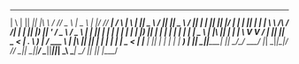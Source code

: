 
  _   _  _____  _____ __        __ ___   ____   _  __ ____       _     _   _  ____     ____  ___  ____    ____  _   _  ___  _____  ____  
 | \ | || ____||_   _|\ \      / // _ \ |  _ \ | |/ // ___|     / \   | \ | ||  _ \   / ___||_ _||  _ \  / ___|| | | ||_ _||_   _|/ ___| 
 |  \| ||  _|    | |   \ \ /\ / /| | | || |_) || ' / \___ \    / _ \  |  \| || | | | | |     | | | |_) || |    | | | | | |   | |  \___ \ 
 | |\  || |___   | |    \ V  V / | |_| ||  _ < | . \  ___) |  / ___ \ | |\  || |_| | | |___  | | |  _ < | |___ | |_| | | |   | |   ___) |
 |_| \_||_____|  |_|     \_/\_/   \___/ |_| \_\|_|\_\|____/  /_/   \_\|_| \_||____/   \____||___||_| \_\ \____| \___/ |___|  |_|  |____/ 
                                                                                                                                         
